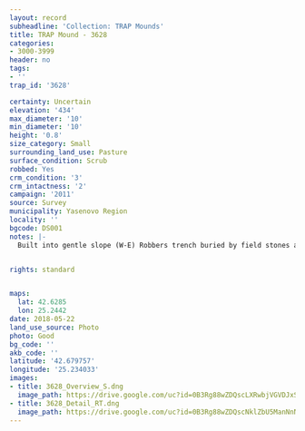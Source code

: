 ```yaml
---
layout: record
subheadline: 'Collection: TRAP Mounds'
title: TRAP Mound - 3628
categories:
- 3000-3999
header: no
tags:
- ''
trap_id: '3628'

certainty: Uncertain
elevation: '434'
max_diameter: '10'
min_diameter: '10'
height: '0.8'
size_category: Small
surrounding_land_use: Pasture
surface_condition: Scrub
robbed: Yes
crm_condition: '3'
crm_intactness: '2'
campaign: '2011'
source: Survey
municipality: Yasenovo Region
locality: ''
bgcode: DS001
notes: |-
  Built into gentle slope (W-E) Robbers trench buried by field stones and partly overgrown.


rights: standard


maps:
  lat: 42.6285
  lon: 25.2442
date: 2018-05-22
land_use_source: Photo
photo: Good
bg_code: ''
akb_code: ''
latitude: '42.679757'
longitude: '25.234033'
images:
- title: 3628_Overview_S.dng
  image_path: https://drive.google.com/uc?id=0B3Rg88wZDQscLXRwbjVGVDJxSFE
- title: 3628_Detail_RT.dng
  image_path: https://drive.google.com/uc?id=0B3Rg88wZDQscNklZbU5ManNnN2M
---
```

